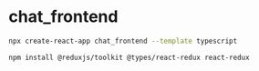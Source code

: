 # chat_frontend


```bash
npx create-react-app chat_frontend --template typescript
```

```bash
npm install @reduxjs/toolkit @types/react-redux react-redux
```